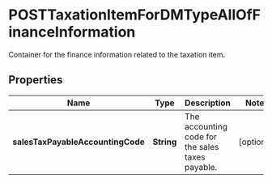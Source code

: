 

# POSTTaxationItemForDMTypeAllOfFinanceInformation

Container for the finance information related to the taxation item. 

## Properties

| Name | Type | Description | Notes |
|------------ | ------------- | ------------- | -------------|
|**salesTaxPayableAccountingCode** | **String** | The accounting code for the sales taxes payable.  |  [optional] |




